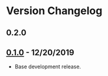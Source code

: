 # Version Changelog

## 0.2.0

## [0.1.0](https://github.com/mbloom88/basic_tactics/tree/0.1.0) - 12/20/2019
* Base development release.